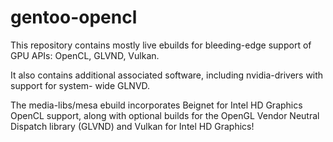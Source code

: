 gentoo-opencl
=============

This repository contains mostly live ebuilds for
bleeding-edge support of GPU APIs: OpenCL, GLVND,
Vulkan.

It also contains additional associated software,
including nvidia-drivers with support for system-
wide GLNVD.

The media-libs/mesa ebuild incorporates Beignet for
Intel HD Graphics OpenCL support, along with optional
builds for the OpenGL Vendor Neutral Dispatch library
(GLVND) and Vulkan for Intel HD Graphics!
